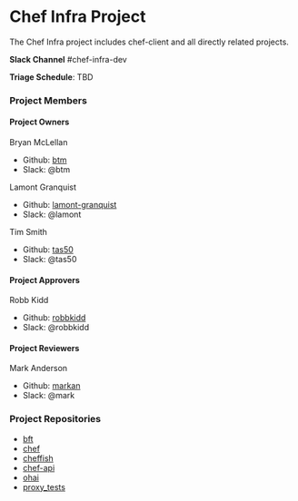 # Chef Infra Project

The Chef Infra project includes chef-client and all directly related projects.

**Slack Channel** #chef-infra-dev

**Triage Schedule**: TBD

### Project Members

#### Project Owners

Bryan McLellan
  - Github: [btm](https://github.com/btm)
  - Slack: @btm

Lamont Granquist
  - Github: [lamont-granquist](https://github.com/lamont-granquist)
  - Slack: @lamont

Tim Smith
  - Github: [tas50](https://github.com/tas50)
  - Slack: @tas50

#### Project Approvers

Robb Kidd
  - Github: [robbkidd](https://github.com/robbkidd)
  - Slack: @robbkidd

#### Project Reviewers

Mark Anderson
  - Github: [markan](https://github.com/markan)
  - Slack: @mark

### Project Repositories

- [bft](https://github.com/chef/bft)
- [chef](https://github.com/chef/chef)
- [cheffish](https://github.com/chef/cheffish)
- [chef-api](https://github.com/chef/chef-api)
- [ohai](https://github.com/chef/ohai)
- [proxy_tests](https://github.com/chef/proxy_tests)
